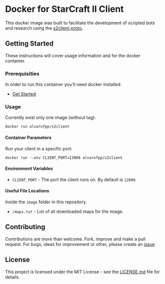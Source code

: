 # Docker for StarCraft II Client

This docker image was built to facilitate the development of scripted bots and research using the [s2client-proto](https://github.com/Blizzard/s2client-proto).

## Getting Started

These instructions will cover usage information and for the docker container.

### Prerequisities

In order to run this container you'll need docker installed.

- [Get Started](https://docs.docker.com/get-started/)

### Usage

Currently exist only one image (without tag):

```shell
docker run alvarofpp/s2client
```

#### Container Parameters

Run your client in a specific port:

```shell
docker run --env CLIENT_PORT=13000 alvarofpp/s2client
```

#### Environment Variables

- `CLIENT_PORT` - The port the client runs on. By default is `12000`.

#### Useful File Locations

Inside the `image` folder in this repository.

- `/maps.txt` - List of all downloaded maps for the image.

## Contributing

Contributions are more than welcome. Fork, improve and make a pull request. For bugs, ideas for improvement or other, please create an [issue](https://github.com/alvarofpp/docker-s2client/issues).

## License

This project is licensed under the MIT License - see the [LICENSE.md](LICENSE.md) file for details.
